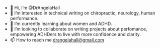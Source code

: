 - 👋 Hi, I’m @DrAngelaHall
- 👀 I’m interested in technical writing on chiropractic, neurology, human performance.
- 🌱 I’m currently learning about women and ADHD.
- 💞️ I’m looking to collaborate on writing projects about perfomance, empowering ADHDers to live with more confidence and clarity.
- 📫 How to reach me   drangelahall@gmail.com

<!---
DrAngelaHall/DrAngelaHall is a ✨ special ✨ repository because its `README.md` (this file) appears on your GitHub profile.
You can click the Preview link to take a look at your changes.
--->
